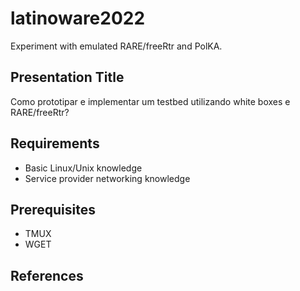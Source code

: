 # latinoware2022
Experiment with emulated RARE/freeRtr and PolKA.

## Presentation Title
Como prototipar e implementar um testbed utilizando white boxes e RARE/freeRtr?

## Requirements
* Basic Linux/Unix knowledge
* Service provider networking knowledge

## Prerequisites
* TMUX
* WGET

## References
